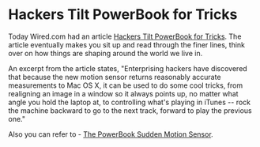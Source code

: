 # Hackers Tilt PowerBook for Tricks

Today Wired.com had an article [Hackers Tilt PowerBook for Tricks](http://wired.com/news/mac/0,2125,66936,00.html). The article eventually makes you sit up and read through the finer lines, think over on how things are shaping around the world we live in.

An excerpt from the article states, "Enterprising hackers have discovered that because the new motion sensor returns reasonably accurate measurements to Mac OS X, it can be used to do some cool tricks, from realigning an image in a window so it always points up, no matter what angle you hold the laptop at, to controlling what's playing in iTunes -- rock the machine backward to go to the next track, forward to play the previous one."

Also you can refer to - [The PowerBook Sudden Motion Sensor](http://www.kernelthread.com/software/ams/).